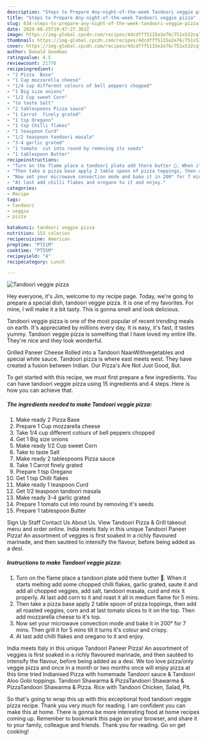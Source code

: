 ```yaml
---
description: "Steps to Prepare Any-night-of-the-week Tandoori veggie pizza"
title: "Steps to Prepare Any-night-of-the-week Tandoori veggie pizza"
slug: 634-steps-to-prepare-any-night-of-the-week-tandoori-veggie-pizza
date: 2020-08-25T19:47:27.363Z
image: https://img-global.cpcdn.com/recipes/4dcdfff5115e2e76/751x532cq70/tandoori-veggie-pizza-recipe-main-photo.jpg
thumbnail: https://img-global.cpcdn.com/recipes/4dcdfff5115e2e76/751x532cq70/tandoori-veggie-pizza-recipe-main-photo.jpg
cover: https://img-global.cpcdn.com/recipes/4dcdfff5115e2e76/751x532cq70/tandoori-veggie-pizza-recipe-main-photo.jpg
author: Donald Goodman
ratingvalue: 4.5
reviewcount: 21776
recipeingredient:
- "2 Pizza  Base"
- "1 Cup mozzarella cheese"
- "1/4 cup different colours of bell peppers chopped"
- "1 Big size onions"
- "1/2 Cup sweet Corn"
- "to taste Salt"
- "2 tablespoons Pizza sauce"
- "1 Carrot  finely grated"
- "1 tsp Oregano"
- "1 tsp Chilli flakes"
- "1 teaspoon Curd"
- "1/2 teaspoon tandoori masala"
- "3-4 garlic grated"
- "1 tomato  cut into round by removing its seeds"
- "1 tablespoon Butter"
recipeinstructions:
- "Turn on the flame place a tandoori plate add there butter 🧈. When it starts melting add some chopped chilli flakes, garlic grated, saute it and add all chopped veggies, add salt, tandoori masala, curd and mix it properly. At last add corn to it and roast it all in medium flame for 5 mins."
- "Then take a pizza base apply 2 table spoon of pizza toppings, then add all roasted veggies, corn and at last tomato slices to it on the top. Then add mozzarella cheese to it&#39;s top."
- "Now set your microwave convection mode and bake it in 200° for 7 mins. Then grill it for 5 mins till it turns it&#39;s colour and crispy."
- "At last add chilli flakes and oregano to it and enjoy."
categories:
- Recipe
tags:
- tandoori
- veggie
- pizza

katakunci: tandoori veggie pizza 
nutrition: 153 calories
recipecuisine: American
preptime: "PT21M"
cooktime: "PT55M"
recipeyield: "4"
recipecategory: Lunch

---
```



![Tandoori veggie pizza](https://img-global.cpcdn.com/recipes/4dcdfff5115e2e76/751x532cq70/tandoori-veggie-pizza-recipe-main-photo.jpg)

Hey everyone, it's Jim, welcome to my recipe page. Today, we're going to prepare a special dish, tandoori veggie pizza. It is one of my favorites. For mine, I will make it a bit tasty. This is gonna smell and look delicious.

Tandoori veggie pizza is one of the most popular of recent trending meals on earth. It's appreciated by millions every day. It is easy, it's fast, it tastes yummy. Tandoori veggie pizza is something that I have loved my entire life. They're nice and they look wonderful.

Grilled Paneer Cheese Rolled into a Tandoori NaanWithvegetables and special white sauce. Tandoori pizza is where east meets west. They have created a fusion between Indian. Our Pizza&#39;s Are Not Just Good, But.


To get started with this recipe, we must first prepare a few ingredients. You can have tandoori veggie pizza using 15 ingredients and 4 steps. Here is how you can achieve that.

<!--inarticleads1-->

##### The ingredients needed to make Tandoori veggie pizza:

1. Make ready 2 Pizza  Base
1. Prepare 1 Cup mozzarella cheese
1. Take 1/4 cup different colours of bell peppers chopped
1. Get 1 Big size onions
1. Make ready 1/2 Cup sweet Corn
1. Take to taste Salt
1. Make ready 2 tablespoons Pizza sauce
1. Take 1 Carrot  finely grated
1. Prepare 1 tsp Oregano
1. Get 1 tsp Chilli flakes
1. Make ready 1 teaspoon Curd
1. Get 1/2 teaspoon tandoori masala
1. Make ready 3-4 garlic grated
1. Prepare 1 tomato  cut into round by removing it&#39;s seeds
1. Prepare 1 tablespoon Butter


Sign Up Staff Contact Us About Us. View Tandoori Pizza &amp; Grill takeout menu and order online. India meets Italy in this unique Tandoori Paneer Pizza! An assortment of veggies is first soaked in a richly flavoured marinade, and then sautéed to intensify the flavour, before being added as a desi. 

<!--inarticleads2-->

##### Instructions to make Tandoori veggie pizza:

1. Turn on the flame place a tandoori plate add there butter 🧈. When it starts melting add some chopped chilli flakes, garlic grated, saute it and add all chopped veggies, add salt, tandoori masala, curd and mix it properly. At last add corn to it and roast it all in medium flame for 5 mins.
1. Then take a pizza base apply 2 table spoon of pizza toppings, then add all roasted veggies, corn and at last tomato slices to it on the top. Then add mozzarella cheese to it&#39;s top.
1. Now set your microwave convection mode and bake it in 200° for 7 mins. Then grill it for 5 mins till it turns it&#39;s colour and crispy.
1. At last add chilli flakes and oregano to it and enjoy.


India meets Italy in this unique Tandoori Paneer Pizza! An assortment of veggies is first soaked in a richly flavoured marinade, and then sautéed to intensify the flavour, before being added as a desi. We too love pizza/only veggie pizza and once in a month or two months once will enjoy pizza at this time tried Indianised Pizza with homemade Tandoori sauce &amp; Tandoori Aloo Gobi toppings. Tandoori Shawarma &amp; PizzaTandoori Shawarma &amp; PizzaTandoori Shawarma &amp; Pizza. Rice with Tandoori Chicken, Salad, Pit. 

So that's going to wrap this up with this exceptional food tandoori veggie pizza recipe. Thank you very much for reading. I am confident you can make this at home. There is gonna be more interesting food at home recipes coming up. Remember to bookmark this page on your browser, and share it to your family, colleague and friends. Thank you for reading. Go on get cooking!
